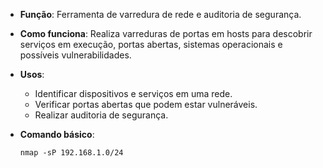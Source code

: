 - **Função**: Ferramenta de varredura de rede e auditoria de segurança.
- **Como funciona**: Realiza varreduras de portas em hosts para descobrir serviços em execução, portas abertas, sistemas operacionais e possíveis vulnerabilidades.
- **Usos**:
    - Identificar dispositivos e serviços em uma rede.
    - Verificar portas abertas que podem estar vulneráveis.
    - Realizar auditoria de segurança.
- **Comando básico**:

    `nmap -sP 192.168.1.0/24`